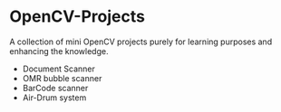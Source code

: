 # OpenCV-Projects


A collection of mini OpenCV projects purely for learning purposes and enhancing the knowledge.
* Document Scanner
* OMR bubble scanner
* BarCode scanner
* Air-Drum system
